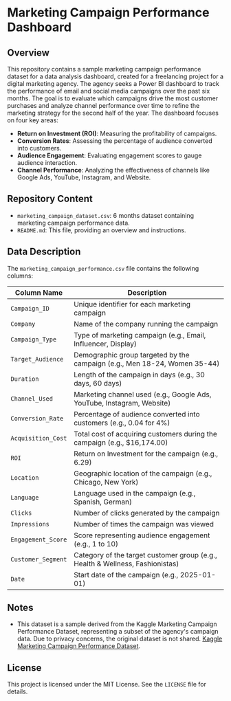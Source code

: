 # Marketing Campaign Performance Dashboard

## Overview

This repository contains a sample marketing campaign performance dataset for a data analysis dashboard, created for a freelancing project for a digital marketing agency. The agency seeks a Power BI dashboard to track the performance of email and social media campaigns over the past six months. The goal is to evaluate which campaigns drive the most customer purchases and analyze channel performance over time to refine the marketing strategy for the second half of the year. The dashboard focuses on four key areas:

- **Return on Investment (ROI)**: Measuring the profitability of campaigns.
- **Conversion Rates**: Assessing the percentage of audience converted into customers.
- **Audience Engagement**: Evaluating engagement scores to gauge audience interaction.
- **Channel Performance**: Analyzing the effectiveness of channels like Google Ads, YouTube, Instagram, and Website.

## Repository Content

- `marketing_campaign_dataset.csv`: 6 months dataset containing marketing campaign performance data.
- `README.md`: This file, providing an overview and instructions.

## Data Description

The `marketing_campaign_performance.csv` file contains the following columns:

| Column Name         | Description                                                                 |
|---------------------|-----------------------------------------------------------------------------|
| `Campaign_ID`       | Unique identifier for each marketing campaign                                |
| `Company`           | Name of the company running the campaign                                    |
| `Campaign_Type`     | Type of marketing campaign (e.g., Email, Influencer, Display)                |
| `Target_Audience`   | Demographic group targeted by the campaign (e.g., Men 18-24, Women 35-44)   |
| `Duration`          | Length of the campaign in days (e.g., 30 days, 60 days)                     |
| `Channel_Used`      | Marketing channel used (e.g., Google Ads, YouTube, Instagram, Website)       |
| `Conversion_Rate`   | Percentage of audience converted into customers (e.g., 0.04 for 4%)         |
| `Acquisition_Cost`  | Total cost of acquiring customers during the campaign (e.g., $16,174.00)    |
| `ROI`               | Return on Investment for the campaign (e.g., 6.29)                          |
| `Location`          | Geographic location of the campaign (e.g., Chicago, New York)               |
| `Language`          | Language used in the campaign (e.g., Spanish, German)                       |
| `Clicks`            | Number of clicks generated by the campaign                                  |
| `Impressions`       | Number of times the campaign was viewed                                    |
| `Engagement_Score`  | Score representing audience engagement (e.g., 1 to 10)                     |
| `Customer_Segment`  | Category of the target customer group (e.g., Health & Wellness, Fashionistas)|
| `Date`              | Start date of the campaign (e.g., 2025-01-01)                              |

## Notes

- This dataset is a sample derived from the Kaggle Marketing Campaign Performance Dataset, representing a subset of the agency's campaign data. Due to privacy concerns, the original dataset is not shared. [Kaggle Marketing Campaign Performance Dataset](https://www.kaggle.com/datasets/manishabhatt22/marketing-campaign-performance-dataset/data).


## License

This project is licensed under the MIT License. See the `LICENSE` file for details.
